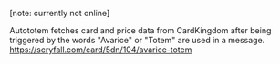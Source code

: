 [note: currently not online]

Autototem fetches card and price data from CardKingdom after being triggered by the words "Avarice" or "Totem" are used in a message. 
https://scryfall.com/card/5dn/104/avarice-totem
